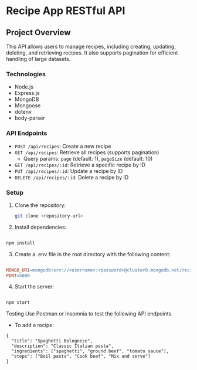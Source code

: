 # Recipe App RESTful API

## Project Overview

This API allows users to manage recipes, including creating, updating, deleting, and retrieving recipes. It also supports pagination for efficient handling of large datasets.

### Technologies

- Node.js
- Express.js
- MongoDB
- Mongoose
- dotenv
- body-parser

### API Endpoints

- `POST /api/recipes`: Create a new recipe
- `GET /api/recipes`: Retrieve all recipes (supports pagination)
  - Query params: `page` (default: 1), `pageSize` (default: 10)
- `GET /api/recipes/:id`: Retrieve a specific recipe by ID
- `PUT /api/recipes/:id`: Update a recipe by ID
- `DELETE /api/recipes/:id`: Delete a recipe by ID

### Setup

1. Clone the repository:
   ```bash
   git clone <repository-url>
   ```

2. Install dependencies:

```bash

npm install
```

3. Create a .env file in the root directory with the following content:

```makefile

MONGO_URI=mongodb+srv://<username>:<password>@cluster0.mongodb.net/recipeDB
PORT=5000
```

4. Start the server:

```bash

npm start
```

Testing
Use Postman or Insomnia to test the following API endpoints.

* To add a recipe:

```
{
  "title": "Spaghetti Bolognese",
  "description": "Classic Italian pasta",
  "ingredients": ["spaghetti", "ground beef", "tomato sauce"],
  "steps": ["Boil pasta", "Cook beef", "Mix and serve"]
}
```
